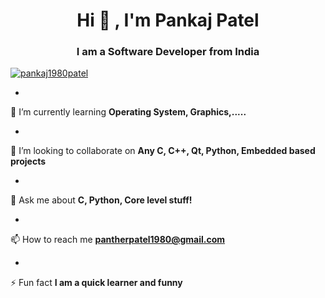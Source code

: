 <h1 align="center">Hi 
👋
, I'm Pankaj Patel</h1>
<h3 align="center">I am a Software Developer from India</h3>

<p align="left"> <a href="https://github.com/ryo-ma/github-profile-trophy"><img src="https://github-profile-trophy.vercel.app/?username=pankaj1980patel" alt="pankaj1980patel" /></a> </p>

- 
🌱
 I’m currently learning **Operating System, Graphics,.....**

- 
👯
 I’m looking to collaborate on **Any C, C++, Qt, Python, Embedded based projects**

<!--- 
👨
‍
💻
 All of my projects are available at [https://github.com/adityarai004?tab=repositories](https://github.com/adityarai004?tab=repositories)

- 
📝
 I regularly write articles on [https://enoughaditya.hashnode.dev/](https://enoughaditya.hashnode.dev/)
-->
- 
💬
 Ask me about **C, Python, Core level stuff!**

- 
📫
 How to reach me **pantherpatel1980@gmail.com**

- 
⚡
 Fun fact **I am a quick learner and funny**
